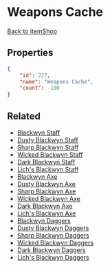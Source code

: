 # Weapons Cache

<no description available>

[Back to itemShop](../item-shops.md)

## Properties

```json
{
    "id": 227,
    "name": "Weapons Cache",
    "count": -100
}
```

## Related

- [Blackwyn Staff](../items/5771-blackwyn-staff.md)
- [Dusty Blackwyn Staff](../items/5772-dusty-blackwyn-staff.md)
- [Sharp Blackwyn Staff](../items/5773-sharp-blackwyn-staff.md)
- [Wicked Blackwyn Staff](../items/5774-wicked-blackwyn-staff.md)
- [Dark Blackwyn Staff](../items/5775-dark-blackwyn-staff.md)
- [Lich's Blackwyn Staff](../items/5776-lich-s-blackwyn-staff.md)
- [Blackwyn Axe](../items/5777-blackwyn-axe.md)
- [Dusty Blackwyn Axe](../items/5778-dusty-blackwyn-axe.md)
- [Sharp Blackwyn Axe](../items/5779-sharp-blackwyn-axe.md)
- [Wicked Blackwyn Axe](../items/5780-wicked-blackwyn-axe.md)
- [Dark Blackwyn Axe](../items/5781-dark-blackwyn-axe.md)
- [Lich's Blackwyn Axe](../items/5782-lich-s-blackwyn-axe.md)
- [Blackwyn Daggers](../items/5783-blackwyn-daggers.md)
- [Dusty Blackwyn Daggers](../items/5784-dusty-blackwyn-daggers.md)
- [Sharp Blackwyn Daggers](../items/5785-sharp-blackwyn-daggers.md)
- [Wicked Blackwyn Daggers](../items/5786-wicked-blackwyn-daggers.md)
- [Dark Blackwyn Daggers](../items/5787-dark-blackwyn-daggers.md)
- [Lich's Blackwyn Daggers](../items/5788-lich-s-blackwyn-daggers.md)

